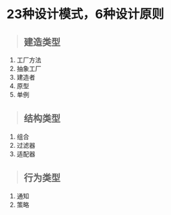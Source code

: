 # 23种设计模式，6种设计原则

>## 建造类型
1. 工厂方法
2. 抽象工厂
3. 建造者
4. 原型
5. 单例
>## 结构类型
1. 组合
2. 过滤器
3. 适配器
>## 行为类型
1. 通知
2. 策略
